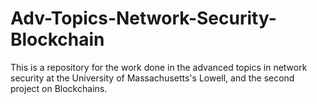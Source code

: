 # Adv-Topics-Network-Security-Blockchain
This is a repository for the work done in the advanced topics in network security at the University of Massachusetts's Lowell, and the second project on Blockchains.  
